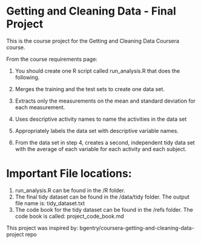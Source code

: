 # Getting and Cleaning Data - Final Project

This is the course project for the Getting and Cleaning Data Coursera course.

From the course requirements page:

1. You should create one R script called run_analysis.R that does the following.

2. Merges the training and the test sets to create one data set.

3. Extracts only the measurements on the mean and standard deviation for each measurement.

4. Uses descriptive activity names to name the activities in the data set

5. Appropriately labels the data set with descriptive variable names.

6. From the data set in step 4, creates a second, independent tidy data set with the average of each variable for each activity and each subject.


# Important File locations:

1.  run_analysis.R can be found in the /R folder.
2.  The final tidy dataset can be found in the /data/tidy folder.  The output file name is:  tidy_dataset.txt
3.  The code book for the tidy dataset can be found in the /refs folder.  The code book is called:  project_code_book.md


This project was inspired by: bgentry/coursera-getting-and-cleaning-data-project repo



